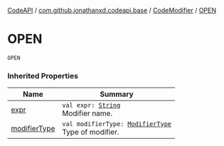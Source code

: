 [CodeAPI](../../index.md) / [com.github.jonathanxd.codeapi.base](../index.md) / [CodeModifier](index.md) / [OPEN](.)

# OPEN

`OPEN`

### Inherited Properties

| Name | Summary |
|---|---|
| [expr](expr.md) | `val expr: `[`String`](https://kotlinlang.org/api/latest/jvm/stdlib/kotlin/-string/index.html)<br>Modifier name. |
| [modifierType](modifier-type.md) | `val modifierType: `[`ModifierType`](../-modifier-type/index.md)<br>Type of modifier. |
